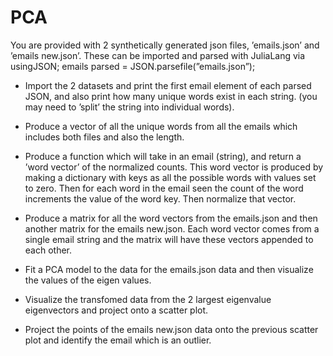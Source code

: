 # PCA
You are provided with 2 synthetically generated json files, ’emails.json’ and ’emails new.json’. These can be imported and parsed with JuliaLang via
usingJSON; emails parsed = JSON.parsefile(”emails.json”);

- Import the 2 datasets and print the first email element of each parsed JSON, and also print how many unique words
exist in each string. (you may need to ’split’ the string into individual words).

- Produce a vector of all the unique words from all the emails which includes both files and also the length.

- Produce a function which will take in an email (string), and return a ’word vector’ of the normalized counts. This word vector is produced by making a dictionary with keys as all the possible words with values set to zero. Then for each word in the email seen the count of the word increments the value of the word key. Then normalize that vector.

- Produce a matrix for all the word vectors from the emails.json and then another matrix for the emails new.json. Each word vector comes from a single email string and the matrix will have these vectors appended to each other.
  
- Fit a PCA model to the data for the emails.json data and then visualize the values of the eigen values.

- Visualize the transfomed data from the 2 largest eigenvalue eigenvectors and project onto a scatter plot.

- Project the points of the emails new.json data onto the previous scatter plot and identify the email which is an outlier.
